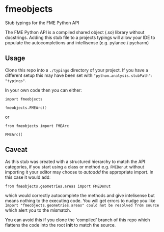 # fmeobjects
Stub typings for the FME Python API

The FME Python API is a compiled shared object (.so) library without docstrings. Adding this stub file to a projects typings will allow your IDE to populate the autocompletions and intellisense (e.g. pylance / pycharm)

## Usage

Clone this repo into a `./typings` directory of your project. If you have a different setup this may have been set with `"python.analysis.stubPath": "typings"`.

In your own code then you can either:
```
import fmeobjects

fmeobjects.FMEArc()
```

or

```
from fmeobjects import FMEArc

FMEArc()
```

## Caveat ##
As this stub was created with a structured hierarchy to match the API categories, if you start using a class or method e.g. `FMEDonut` without importing it your editor may choose to *autoadd* the appropriate import. In this case it would add:
```
from fmeobjects.geometries.areas import FMEDonut
```
which would correctly autocomplete the methods and give intelisense but means nothing to the executing code. You will get errors to nudge you like `Import "fmeobjects.geometries.areas" could not be resolved from source` which alert you to the mismatch.

You can avoid this if you clone the 'compiled' branch of this repo which flattens the code into the root __init__ to match the source.
